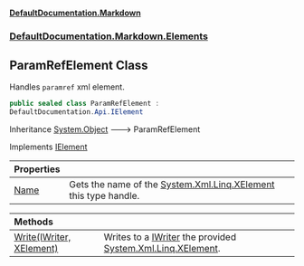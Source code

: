 #### [DefaultDocumentation.Markdown](index.md 'index')
### [DefaultDocumentation.Markdown.Elements](index.md#DefaultDocumentation.Markdown.Elements 'DefaultDocumentation.Markdown.Elements')

## ParamRefElement Class

Handles `paramref` xml element.

```csharp
public sealed class ParamRefElement :
DefaultDocumentation.Api.IElement
```

Inheritance [System.Object](https://docs.microsoft.com/en-us/dotnet/api/System.Object 'System.Object') &#129106; ParamRefElement

Implements [IElement](https://github.com/Doraku/DefaultDocumentation/blob/master/documentation/api/IElement.md 'DefaultDocumentation.Api.IElement')

| Properties | |
| :--- | :--- |
| [Name](ParamRefElement.Name.md 'DefaultDocumentation.Markdown.Elements.ParamRefElement.Name') | Gets the name of the [System.Xml.Linq.XElement](https://docs.microsoft.com/en-us/dotnet/api/System.Xml.Linq.XElement 'System.Xml.Linq.XElement') this type handle. |

| Methods | |
| :--- | :--- |
| [Write(IWriter, XElement)](ParamRefElement.Write(IWriter,XElement).md 'DefaultDocumentation.Markdown.Elements.ParamRefElement.Write(DefaultDocumentation.Api.IWriter, System.Xml.Linq.XElement)') | Writes to a [IWriter](https://github.com/Doraku/DefaultDocumentation/blob/master/documentation/api/IWriter.md 'DefaultDocumentation.Api.IWriter') the provided [System.Xml.Linq.XElement](https://docs.microsoft.com/en-us/dotnet/api/System.Xml.Linq.XElement 'System.Xml.Linq.XElement'). |
